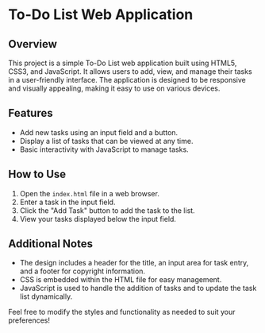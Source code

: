 # To-Do List Web Application

## Overview
This project is a simple To-Do List web application built using HTML5, CSS3, and JavaScript. It allows users to add, view, and manage their tasks in a user-friendly interface. The application is designed to be responsive and visually appealing, making it easy to use on various devices.

## Features
- Add new tasks using an input field and a button.
- Display a list of tasks that can be viewed at any time.
- Basic interactivity with JavaScript to manage tasks.

## How to Use
1. Open the `index.html` file in a web browser.
2. Enter a task in the input field.
3. Click the "Add Task" button to add the task to the list.
4. View your tasks displayed below the input field.

## Additional Notes
- The design includes a header for the title, an input area for task entry, and a footer for copyright information.
- CSS is embedded within the HTML file for easy management.
- JavaScript is used to handle the addition of tasks and to update the task list dynamically.

Feel free to modify the styles and functionality as needed to suit your preferences!